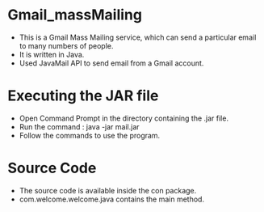 # Gmail_massMailing
- This is a Gmail Mass Mailing service, which can send a particular email to many numbers of people. 
- It is written in Java.
- Used JavaMail API to send email from a Gmail account.

# Executing the JAR file
- Open Command Prompt in the directory containing the .jar file.
- Run the command : java -jar mail.jar
- Follow the commands to use the program.

# Source Code
- The source code is available inside the con package.
- com.welcome.welcome.java contains the main method.
